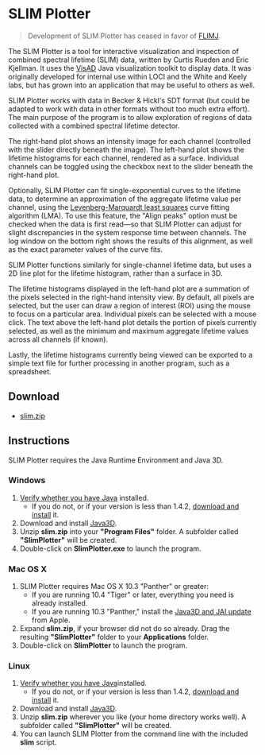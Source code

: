 # SLIM Plotter

> Development of SLIM Plotter has ceased in favor of
> [FLIMJ](https://imagej.net/FLIMJ).

The SLIM Plotter is a tool for interactive visualization and inspection
of combined spectral lifetime (SLIM) data, written by Curtis Rueden and
Eric Kjellman. It uses the
[VisAD](http://visad.ssec.wisc.edu/) Java visualization
toolkit to display data. It was originally developed for internal use
within LOCI and the White and Keely labs, but has grown into an
application that may be useful to others as well.

SLIM Plotter works with data in Becker & Hickl's SDT format (but could
be adapted to work with data in other formats without too much extra
effort). The main purpose of the program is to allow exploration of
regions of data collected with a combined spectral lifetime detector.

The right-hand plot shows an intensity image for each channel
(controlled with the slider directly beneath the image). The left-hand
plot shows the lifetime histograms for each channel, rendered as a
surface. Individual channels can be toggled using the checkbox next to
the slider beneath the right-hand plot.

Optionally, SLIM Plotter can fit single-exponential curves to the
lifetime data, to determine an approximation of the aggregate lifetime
value per channel, using the [Levenberg-Marquardt least
squares](https://en.wikipedia.org/wiki/Levenberg%E2%80%93Marquardt_algorithm)
curve fitting algorithm (LMA). To use this feature, the "Align peaks"
option must be checked when the data is first read—so that SLIM Plotter
can adjust for slight discrepancies in the system response time between
channels. The log window on the bottom right shows the results of this
alignment, as well as the exact parameter values of the curve fits.

SLIM Plotter functions similarly for single-channel lifetime data, but
uses a 2D line plot for the lifetime histogram, rather than a surface in
3D.

The lifetime histograms displayed in the left-hand plot are a summation
of the pixels selected in the right-hand intensity view. By default, all
pixels are selected, but the user can draw a region of interest (ROI)
using the mouse to focus on a particular area. Individual pixels can be
selected with a mouse click. The text above the left-hand plot details
the portion of pixels currently selected, as well as the minimum and
maximum aggregate lifetime values across all channels (if known).

Lastly, the lifetime histograms currently being viewed can be exported
to a simple text file for further processing in another program, such as
a spreadsheet.

## Download

- [slim.zip](http://www.loci.wisc.edu/files/software/slim.zip)

## Instructions

SLIM Plotter requires the Java Runtime Environment and Java 3D.

### Windows

1.  [Verify whether you have
    Java](https://java.com/en/download/installed.jsp) installed.
    -   If you do not, or if your version is less than 1.4.2, [download
        and install](https://java.com/en/) it.
2.  Download and install
    [Java3D](https://java3d.dev.java.net/binary-builds.html).
3.  Unzip **slim.zip** into your **"Program Files"** folder. A subfolder
    called **"SlimPlotter"** will be created.
4.  Double-click on **SlimPlotter.exe** to launch the program.

### Mac OS X

1.  SLIM Plotter requires Mac OS X 10.3 "Panther" or greater:
    -   If you are running 10.4 "Tiger" or later, everything you need is
        already installed.
    -   If you are running 10.3 "Panther," install the [Java3D and JAI
        update](http://docs.info.apple.com/article.html?artnum=120289)
        from Apple.
2.  Expand **slim.zip**, if your browser did not do so already. Drag the
    resulting **"SlimPlotter"** folder to your **Applications** folder.
3.  Double-click on **SlimPlotter** to launch the program.

### Linux

1.  [Verify whether you have
    Java](https://java.com/en/download/installed.jsp)installed.
    -   If you do not, or if your version is less than 1.4.2, [download
        and install](http://java.com/en/) it.
2.  Download and install
    [Java3D](https://java3d.dev.java.net/binary-builds.html).
3.  Unzip **slim.zip** wherever you like (your home directory works
    well). A subfolder called **"SlimPlotter"** will be created.
4.  You can launch SLIM Plotter from the command line with the included
    **slim** script.
